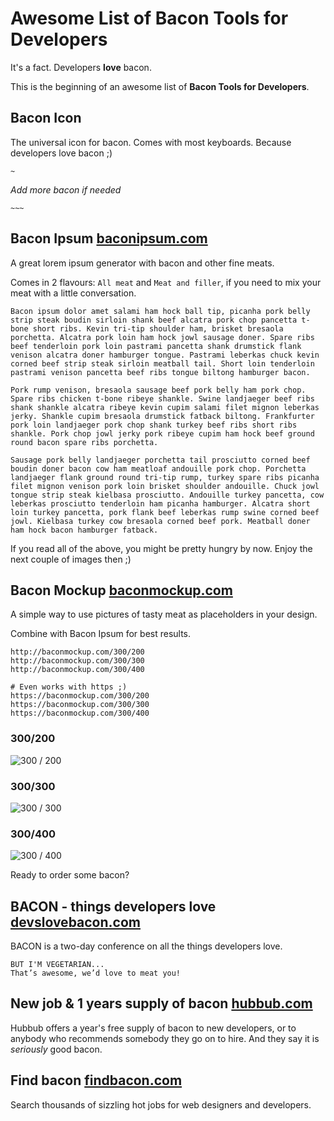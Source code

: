 Awesome List of Bacon Tools for Developers
===


It's a fact. Developers __love__ bacon.

This is the beginning of an awesome list of **Bacon Tools for Developers**.


## Bacon Icon

The universal icon for bacon. Comes with most keyboards. Because developers love bacon ;)

`~`

*Add more bacon if needed*

`~~~`


## Bacon Ipsum [baconipsum.com](http://baconipsum.com/)

A great lorem ipsum generator with bacon and other fine meats.

Comes in 2 flavours: `All meat` and `Meat and filler`, if you need to mix your meat with a little conversation.


```
Bacon ipsum dolor amet salami ham hock ball tip, picanha pork belly strip steak boudin sirloin shank beef alcatra pork chop pancetta t-bone short ribs. Kevin tri-tip shoulder ham, brisket bresaola porchetta. Alcatra pork loin ham hock jowl sausage doner. Spare ribs beef tenderloin pork loin pastrami pancetta shank drumstick flank venison alcatra doner hamburger tongue. Pastrami leberkas chuck kevin corned beef strip steak sirloin meatball tail. Short loin tenderloin pastrami venison pancetta beef ribs tongue biltong hamburger bacon.

Pork rump venison, bresaola sausage beef pork belly ham pork chop. Spare ribs chicken t-bone ribeye shankle. Swine landjaeger beef ribs shank shankle alcatra ribeye kevin cupim salami filet mignon leberkas jerky. Shankle cupim bresaola drumstick fatback biltong. Frankfurter pork loin landjaeger pork chop shank turkey beef ribs short ribs shankle. Pork chop jowl jerky pork ribeye cupim ham hock beef ground round bacon spare ribs porchetta.

Sausage pork belly landjaeger porchetta tail prosciutto corned beef boudin doner bacon cow ham meatloaf andouille pork chop. Porchetta landjaeger flank ground round tri-tip rump, turkey spare ribs picanha filet mignon venison pork loin brisket shoulder andouille. Chuck jowl tongue strip steak kielbasa prosciutto. Andouille turkey pancetta, cow leberkas prosciutto tenderloin ham picanha hamburger. Alcatra short loin turkey pancetta, pork flank beef leberkas rump swine corned beef jowl. Kielbasa turkey cow bresaola corned beef pork. Meatball doner ham hock bacon hamburger fatback.
```

If you read all of the above, you might be pretty hungry by now. Enjoy the next couple of images then ;)


## Bacon Mockup [baconmockup.com](http://baconmockup.com/)

A simple way to use pictures of tasty meat as placeholders in your design.

Combine with Bacon Ipsum for best results.


```
http://baconmockup.com/300/200
http://baconmockup.com/300/300
http://baconmockup.com/300/400

# Even works with https ;)
https://baconmockup.com/300/200
https://baconmockup.com/300/300
https://baconmockup.com/300/400
```


### 300/200

![300 / 200](http://baconmockup.com/300/200)

### 300/300

![300 / 300](http://baconmockup.com/300/300)

### 300/400

![300 / 400](http://baconmockup.com/300/400)


Ready to order some bacon?


## BACON - things developers love [devslovebacon.com](http://devslovebacon.com/)

BACON is a two-day conference on all the things developers love.

    BUT I'M VEGETARIAN...
    That’s awesome, we’d love to meat you!


## New job & 1 years supply of bacon [hubbub.com](http://developers.hubbub.co.uk/years_supply_of_bacon)

Hubbub offers a year's free supply of bacon to new developers, or to anybody who recommends somebody they go on to hire. And they say it is *seriously* good bacon.

## Find bacon [findbacon.com](https://findbacon.com/)

Search thousands of sizzling hot jobs for web designers and developers.

